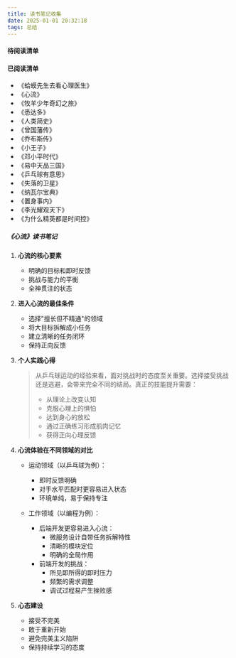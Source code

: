 ```yaml
---
title: 读书笔记收集
date: 2025-01-01 20:32:18
tags: 总结
---
```


#### 待阅读清单

#### 已阅读清单
- 《蛤蟆先生去看心理医生》
- 《心流》
- 《牧羊少年奇幻之旅》
- 《悉达多》
- 《人类简史》
- 《曾国藩传》
- 《乔布斯传》
- 《小王子》
- 《邓小平时代》
- 《易中天品三国》
- 《乒乓球有意思》
- 《失落的卫星》
- 《纳瓦尔宝典》
- 《置身事内》
- 《李光耀观天下》
- 《为什么精英都是时间控》

##### 《心流》读书笔记

1. **心流的核心要素**
   - 明确的目标和即时反馈
   - 挑战与能力的平衡
   - 全神贯注的状态

2. **进入心流的最佳条件**
   - 选择"擅长但不精通"的领域
   - 将大目标拆解成小任务
   - 建立清晰的任务闭环
   - 保持正向反馈

3. **个人实践心得**
   > 从乒乓球运动的经验来看，面对挑战时的态度至关重要。选择接受挑战还是逃避，会带来完全不同的结局。真正的技能提升需要：
   > - 从理论上改变认知
   > - 克服心理上的惧怕
   > - 达到身心的放松
   > - 通过正确练习形成肌肉记忆
   > - 获得正向心理反馈

4. **心流体验在不同领域的对比**
   - 运动领域（以乒乓球为例）：
     * 即时反馈明确
     * 对手水平匹配时更容易进入状态
     * 环境单纯，易于保持专注

   - 工作领域（以编程为例）：
     * 后端开发更容易进入心流：
       - 微服务设计自带任务拆解特性
       - 清晰的模块定位
       - 明确的全局作用
     * 前端开发的挑战：
       - 所见即所得的即时压力
       - 频繁的需求调整
       - 调试过程易产生挫败感

5. **心态建设**
   - 接受不完美
   - 敢于重新开始
   - 避免完美主义陷阱
   - 保持持续学习的态度

